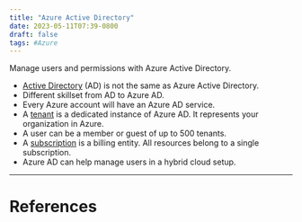 ```yaml
---
title: "Azure Active Directory"
date: 2023-05-11T07:39-0800
draft: false
tags: #Azure
---
```


Manage users and permissions with Azure Active Directory.

- [Active Directory](../active-directory/) (AD) is not the same as Azure Active Directory.
- Different skillset from AD to Azure AD.
- Every Azure account will have an Azure AD service.
- A [tenant](../tenant/) is a dedicated instance of Azure AD. It represents your organization in Azure.
- A user can be a member or guest of up to 500 tenants.
- A [subscription](../subscription/) is a billing entity. All resources belong to a single subscription.
- Azure AD can help manage users in a hybrid cloud setup.

---
# References
